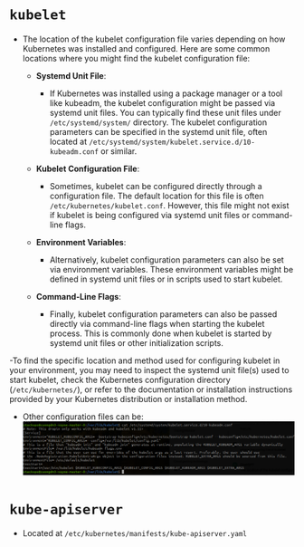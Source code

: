 # `kubelet`
- The location of the kubelet configuration file varies depending on how Kubernetes was installed and configured. Here are some common locations where you might find the kubelet configuration file:
 
  - **Systemd Unit File**:
    - If Kubernetes was installed using a package manager or a tool like kubeadm, the kubelet configuration might be passed via systemd unit files. You can typically find these unit files under `/etc/systemd/system/` directory. The kubelet configuration parameters can be specified in the systemd unit file, often located at `/etc/systemd/system/kubelet.service.d/10-kubeadm.conf` or similar.

  - **Kubelet Configuration File**:
    - Sometimes, kubelet can be configured directly through a configuration file. The default location for this file is often `/etc/kubernetes/kubelet.conf`. However, this file might not exist if kubelet is being configured via systemd unit files or command-line flags.

  - **Environment Variables**:
    - Alternatively, kubelet configuration parameters can also be set via environment variables. These environment variables might be defined in systemd unit files or in scripts used to start kubelet.

  - **Command-Line Flags**:
    - Finally, kubelet configuration parameters can also be passed directly via command-line flags when starting the kubelet process. This is commonly done when kubelet is started by systemd unit files or other initialization scripts.

-To find the specific location and method used for configuring kubelet in your environment, you may need to inspect the systemd unit file(s) used to start kubelet, check the Kubernetes configuration directory (`/etc/kubernetes/`), or refer to the documentation or installation instructions provided by your Kubernetes distribution or installation method.
- Other configuration files can be:
  ![](./../img/k8s/04.png)

# `kube-apiserver`
- Located at `/etc/kubernetes/manifests/kube-apiserver.yaml`